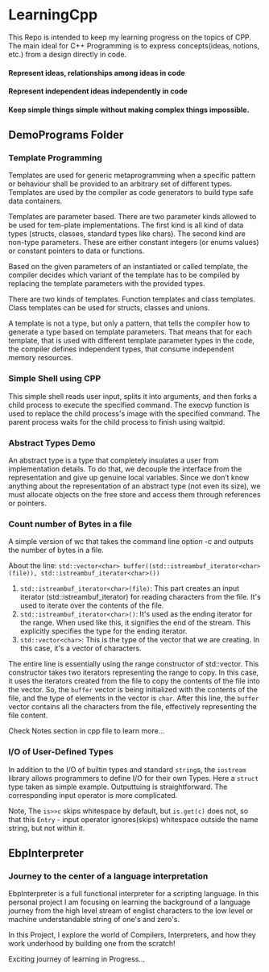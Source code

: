 # LearningCpp

This Repo is intended to keep my learning progress on the topics of CPP. The main ideal for C++ Programming is to express concepts(ideas, notions, etc.) from a design directly in code.
#### Represent ideas, relationships among ideas in code
#### Represent independent ideas independently in code
#### Keep simple things simple without making complex things impossible.

## DemoPrograms Folder
### Template Programming
Templates are used for generic metaprogramming when a specific pattern or behaviour shall be provided to an arbitrary set of different types. 
Templates are used by the compiler as code generators to build type safe data containers.

Templates are parameter based. There are two parameter kinds allowed to be used for tem-plate implementations. The first kind is all kind of data types (structs, classes, standard types like chars). The second kind are non-type parameters. 
These are either constant integers (or enums values) or constant pointers to data or functions.

Based on the given parameters of an instantiated or called template, the compiler decides which variant of the template has to be compiled by replacing the template parameters with the provided types.

There are two kinds of templates. Function templates and class templates. Class templates can be used for structs, classes and unions.

A template is not a type, but only a pattern, that tells the compiler how to generate a type based on template parameters. 
That means that for each template, that is used with different template parameter types in the code, the compiler defines independent types, 
that consume independent memory resources.

### Simple Shell using CPP
This simple shell reads user input, splits it into arguments, and then forks a child process to execute the specified command. The execvp function is used to replace the child process's image with the specified command. The parent process waits for the child process to finish using waitpid.

### Abstract Types Demo
An abstract type is a type that completely insulates a user from implementation details. To do that, we decouple the interface from the representation and give up genuine local variables. Since we don’t know anything about the representation of an abstract type (not even its size), we must allocate objects on the free store and access them through references or pointers.

### Count number of Bytes in a file
A simple version of wc that takes the command line option -c and outputs the number of bytes in a file.

About the line:
`std::vector<char> buffer((std::istreambuf_iterator<char>(file)), std::istreambuf_iterator<char>())`

1. `std::istreambuf_iterator<char>(file)`: This part creates an input iterator (std::istreambuf_iterator) for reading characters
    from the file. It's used to iterate over the contents of the file.
2. `std::istreambuf_iterator<char>()`: It's used as the ending iterator for the range.
    When used like this, it signifies the end of the stream. This explicitly specifies the type for the ending iterator. 
3. `std::vector<char>`: This is the type of the vector that we are creating. In this case, it's a vector of characters.

The entire line is essentially using the range constructor of std::vector. This constructor takes two iterators representing the
range to copy. In this case, it uses the iterators created from the file to copy the contents of the file into the vector.
So, the `buffer` vector is being initialized with the contents of the file, and the type of elements in the vector is `char`.
After this line, the `buffer` vector contains all the characters from the file, effectively representing the file content.

Check Notes section in cpp file to learn more...

### I/O of User-Defined Types
In addition to the I/O of builtin types and standard `string`s, the `iostream` library allows programmers to define I/O for their own Types.
Here a `struct` type taken as simple example. Outputtuing is straightforward. The corresponding input operator is more complicated.

Note, The `is>>c` skips whitespace by default, but `is.get(c)` does not, so that this `Entry` - input operator ignores(skips) whitespace
outside the name string, but not within it.

## EbpInterpreter
### Journey to the center of a language interpretation

EbpInterpreter is a full functional interpreter for a scripting language. In this personal project I am focusing on learning the background of a language
journey from the high level stream of englist characters to the low level or machine understandable string of one's and zero's.

In this Project, I explore the world of Compilers, Interpreters, and how they work underhood by building one from the scratch!

Exciting journey of learning in Progress...
